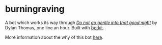 # burningraving

A bot which works its way through [*Do not go gentle into that good night*][2] by Dylan Thomas, one line an hour. Built with [botkit][1].

More information about the why of this bot [here][3].

[1]: https://github.com/prehensile/botkit
[2]: http://www.poets.org/poetsorg/poem/do-not-go-gentle-good-night
[3]: http://prehensile.tumblr.com/post/114348385720/burning-raving

